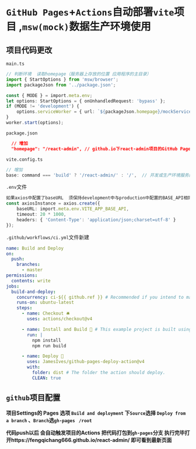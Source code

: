 # `GitHub Pages`+`Actions`自动部署`vite`项目 ,`msw(mock)`数据生产环境使用

## 项目代码更改

`main.ts`

```typescript
// 判断环境  读取homepage（服务器上存放的位置 应用程序的主目录）
import { StartOptions } from 'msw/browser';
import packageJson from '../package.json';

const { MODE } = import.meta.env;
let options: StartOptions = { onUnhandledRequest: 'bypass' };
if (MODE != 'development') {
    options.serviceWorker = { url: `${packageJson.homepage}/mockServiceWorker.js` };
}
worker.start(options);
```

`package.json`

```json
  // 增加
  "homepage": "/react-admin", // github.io下react-admin项目的GitHub Pages
```

`vite.config.ts`

```typescript
// 增加
base: command === 'build' ? '/react-admin/' : '/',  // 开发或生产环境服务的公共基础路径
```

`.env`文件

```typescript
如果axios中配置了baseURL  须保持development中与production中配置的BASE_API相同
const axiosInstance = axios.create({
    baseURL: import.meta.env.VITE_APP_BASE_API,
    timeout: 20 * 1000,
    headers: { 'Content-Type': 'application/json;charset=utf-8' }
});
```

`.github/workflows/ci.yml`文件新建

```yaml
name: Build and Deploy
on:
  push:
    branches:
      - master
permissions:
  contents: write
jobs:
  build-and-deploy:
    concurrency: ci-${{ github.ref }} # Recommended if you intend to make multiple deployments in quick succession.
    runs-on: ubuntu-latest
    steps:
      - name: Checkout 🛎️
        uses: actions/checkout@v4

      - name: Install and Build 🔧 # This example project is built using npm and outputs the result to the 'build' folder. Replace with the commands required to build your project, or remove this step entirely if your site is pre-built.
        run: |
          npm install
          npm run build

      - name: Deploy 🚀
        uses: JamesIves/github-pages-deploy-action@v4
        with:
          folder: dist # The folder the action should deploy.
          CLEAN: true

```

## `github`项目配置

**项目Settings的  Pages 选项    `Build and deployment` 下`Source`选择 `Deploy from a branch` 、`Branch`选`gh-pages`   ` /root`**

**代码push以后 会自动触发项目的Actions  把代码打包到`gh-pages`分支  执行完毕打开https://fengqichang666.github.io/react-admin/ 即可看到最新页面**

